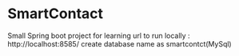 # SmartContact
Small Spring boot project for learning
url to run locally : http://localhost:8585/
create database name as smartcontct(MySql)

